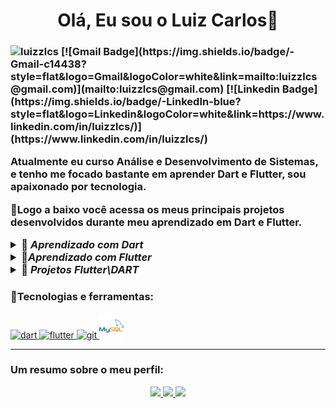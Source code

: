 <h1 align="center">Olá, Eu sou o Luiz Carlos🚀</h1>
<h3 align="/center">

<img src="https://komarev.com/ghpvc/?username=luizzlcs&label=Profile%20views&color=0e75b6&style=flat" alt="luizzlcs"/>
  [![Gmail Badge](https://img.shields.io/badge/-Gmail-c14438?style=flat&logo=Gmail&logoColor=white&link=mailto:luizzlcs@gmail.com)](mailto:luizzlcs@gmail.com) [![Linkedin Badge](https://img.shields.io/badge/-LinkedIn-blue?style=flat&logo=Linkedin&logoColor=white&link=https://www.linkedin.com/in/luizzlcs/)](https://www.linkedin.com/in/luizzlcs/)
  
  
  
 Atualmente eu curso Análise e Desenvolvimento de Sistemas,  e tenho me focado bastante em aprender Dart e Flutter, sou apaixonado por tecnologia.

 🎯Logo a baixo você acessa os meus principais projetos desenvolvidos durante meu aprendizado em Dart e Flutter.
  
  <details>
  <summary>📂 <i>Aprendizado com Dart</i></summary>
  
  PROJETOS | DESCRIÇÃO DOS PROJETOS
---------- | :--------
[Dart Fundamentos](https://github.com/luizzlcs/dart_fundamentos) | Criação de váriaveis, modificadores, Operadores condicionais, Operadores Lógicos, Null safety e outros.
[Funções e coleções](https://github.com/luizzlcs/dart_funcoes_colecoes) | Características de uma função, Parâmetros Obrigatórios por fefault, Listas, Tratamento de Exceções, Imports, Enuns e outros.
[Dart POO](https://github.com/luizzlcs/dart_poo) | Abstração e Encapsulamento, Classes: Atributos e comportamentos, Instanciado uma classe, Modificadores de tipos: Static - Atributos de classe e Métodos de classe, Herança, Polimofismo, O uso de Gettrs e Setters.
[Dart Async](https://github.com/luizzlcs/dart_async) | Função Sícrona, Função Assíncrona, Future com foreach, Dart e o Evento Loop, Utilizando pacote http, Utilizando api ViaCep, Utilizando os métodos: GET, POS, PUT e DELETE, Leitura de arquivos txt.
[Algoritimo - Teste Técnico](https://github.com/luizzlcs/escribo_atividade) | Esse projeto foi desenvolvido como parte de uma etapa para Seleção de Desenvolvedor de Software. O código possui uma função que recebe um número inteiro positivo e retorna o somatório de todos os valores inteiros divisíveis por 3 ou 5 que sejam inferiores ao número passado.
   
</details>
<details>
  <summary>📂<i>Aprendizado com Flutter</i></summary>
  
  PROJETOS | DESCRIÇÃO DOS PROJETOS
---------- | :--------  
[Exportando dados para Excel](https://github.com/luizzlcs/flutter_export_to_excel) | Exportando dados mockados para o excel. 
[Flutter Primeiro Projeto](https://github.com/luizzlcs/flutter_primeiro_projeto) | Criando um MenuButton com rotas de navegação para acesso a demais componetes do flutter.
[Instagram](https://github.com/luizzlcs/flutter_instagram) | Clonando página do instagram e usando alguns widgets já estudados: Row, Column, Stack, ScrollView, IconAvatar, Image, Icons, NavigationBottomBar, MediaQuery e outros.
[Formulário Login](https://github.com/luizzlcs/formlogin) | Construção de formulário login, Construção do Expassiont Title, Navegação e animação.
[Quiz de Perguntas](https://github.com/luizzlcs/perguntas_app) | Criado quiz com três perguntas, usando os principios de componentização de widgets, Comunicação direta e indireta de componentes, Função Callback e outros.
[Consumindo API](https://github.com/luizzlcs/escribo_atividade) | Consumindo dados da API por meio do package http.
[Calculadora IMC](
https://github.com/luizzlcs/flutter_default_state_manager) | Essa atividade tem como principal objetivo aplicar a gerencia de estado usando os elementos nativos do Flutter, sem a necessidade de utilizar packages de terceiros.
[SQLite Exemplo](https://github.com/luizzlcs/flutter_sqlite_exemple) | O objetivo dessa atividade foi conhecer como funciona o SQLite dentro do flutter e como implementa-lo.
[Usando provider com formulário login](https://github.com/luizzlcs/flutter_provider_exemple_formlogin) |O objetivo dessa atividade foi utilizar o package provider para pegar os dados passados no formulário para página seguinte.
[Incrementador númerico com Provider](https://github.com/luizzlcs/flutter_provider_exemple_two) | O objetivo dessa atividade utilizar o package provider para o fazer o gerenciamento das classes.
[Gegencia de Estado com Bloc e Cubit](https://github.com/luizzlcs/flutter_bloc_estudos) | Contado númerico com incremento e decremento com uso do Bloc e Cubit para Gerenciar o Estado da aplicação.
</details>
<details>
  <summary>📂<i> Projetos Flutter\DART</i></summary>
  
  PROJETOS | DESCRIÇÃO DOS PROJETOS
---------- | :--------
[Injeção de dependência com GeIt]( https://github.com/luizzlcs/inject_dependency/blob/main/README.md) | Neste projeto simples usei o GetIt para fazer injeção de dependência.
[Projeto Campo Minado](https://github.com/luizzlcs/campo_minado) | Falta ajustar layout, fazer com que os campos caibam em uma única tela. 
[Seven Maneger](https://github.com/luizzlcs/seven_manager7/blob/master/README.md) | Projeto em desenvolvimento, possui várias funcionalidades para atender as rotinas locais das Igrejas Adventistas.
   
</details>

 
 
<h3 align="left">🚀Tecnologias e ferramentas:</h3>
<p align="left"> <a  href="https://dart.dev" target="_blank" rel="noreferrer"> <img width="23" height = "23" src="https://www.vectorlogo.zone/logos/dartlang/dartlang-icon.svg" alt="dart" width="20" height="23"/> </a> 
<a href="https://flutter.dev" target="_blank" rel="noreferrer"> <img width="23", height = "23" src="https://www.vectorlogo.zone/logos/flutterio/flutterio-icon.svg" alt="flutter" width="23" height="23"/> </a> <a href="https://git-scm.com/" target="_blank" rel="noreferrer"> <img width="23" height = "" src="https://www.vectorlogo.zone/logos/git-scm/git-scm-icon.svg" alt="git" width="40" height="40"/> </a> <a href="https://www.mysql.com/" target="_blank" rel="noreferrer"> <img src="https://raw.githubusercontent.com/devicons/devicon/master/icons/mysql/mysql-original-wordmark.svg" alt="mysql" width="40" height="40"/> </a> </p>

---
### Um resumo sobre o meu perfil:
<div align="center">
  <a href="https://github.com/luizzlcs">
  <img height="150em" src="https://github-readme-stats.vercel.app/api?username=luizzlcs&show_icons=true&theme=dracula&include_all_commits=true&count_private=true"/> 
  <img height="150em" src="https://github-readme-stats.vercel.app/api/top-langs/?username=luizzlcs&layout=compact&langs_count=7&theme=dracula"/>
  <a href="https://github.com/luizzlcs">
    <img src="https://github-readme-streak-stats.herokuapp.com/?user=luizzlcs&theme=dark"/>
  </a>
</div>


